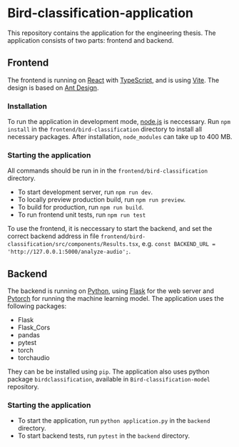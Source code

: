 # Bird-classification-application
This repository contains the application for the engineering thesis. The application consists of two parts: frontend and backend.

## Frontend
The frontend is running on [React](https://react.dev/) with [TypeScript](https://www.typescriptlang.org/), and is using [Vite](https://vitejs.dev/). The design is based on [Ant Design](https://ant.design/).

### Installation
To run the application in development mode, [node.js](https://nodejs.org/en/download) is neccessary.
Run `npm install` in the `frontend/bird-classification` directory to install all necessary packages. After installation, `node_modules` can take up to 400 MB.

### Starting the application
All commands should be run in in the `frontend/bird-classification` directory.

- To start development server, run `npm run dev`.
- To locally preview production build, run `npm run preview`.
- To build for production, run `npm run build`.
- To run frontend unit tests, run `npm run test`

To use the frontend, it is neccessary to start the backend, and set the correct backend address in file `frontend/bird-classification/src/components/Results.tsx`, e.g. `const BACKEND_URL = 'http://127.0.0.1:5000/analyze-audio';`.

## Backend
The backend is running on [Python](https://www.python.org/downloads/), using [Flask](https://flask.palletsprojects.com/en/3.0.x/installation/) for the web server and [Pytorch](https://pytorch.org/) for running the machine learning model. The application uses the following packages:
- Flask
- Flask_Cors
- pandas
- pytest
- torch
- torchaudio

They can be be installed using `pip`. The application also uses python package `birdclassification`, available in `Bird-classification-model` repository.

### Starting the application
- To start the application, run `python application.py` in the `backend` directory.
- To start backend tests, run `pytest` in the `backend` directory.
